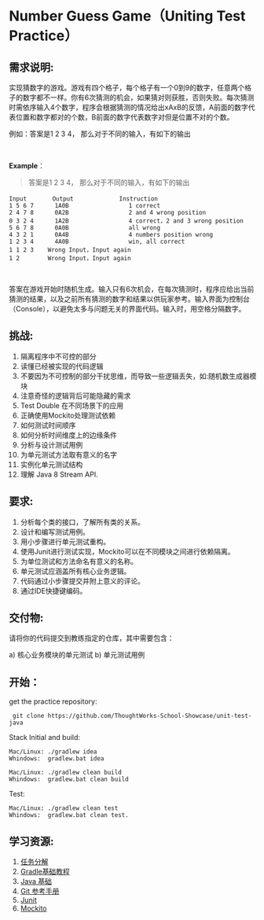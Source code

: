 # Number Guess Game（Uniting Test Practice）

## 需求说明:

实现猜数字的游戏。游戏有四个格子，每个格子有一个0到9的数字，任意两个格子的数字都不一样。你有6次猜测的机会，如果猜对则获胜，否则失败。每次猜测时需依序输入4个数字，程序会根据猜测的情况给出xAxB的反馈，A前面的数字代表位置和数字都对的个数，B前面的数字代表数字对但是位置不对的个数。

例如：答案是1 2 3 4， 那么对于不同的输入，有如下的输出

 

**Example**：

> 答案是1 2 3 4， 那么对于不同的输入，有如下的输出
 
```
Input　　    Output             Instruction
1 5 6 7      1A0B                 1 correct
2 4 7 8      0A2B                 2 and 4 wrong position 
0 3 2 4      1A2B                 4 correct，2 and 3 wrong position
5 6 7 8      0A0B                 all wrong
4 3 2 1      0A4B                 4 numbers position wrong
1 2 3 4      4A0B                 win, all correct
1 1 2 3    Wrong Input，Input again
1 2        Wrong Input，Input again
```
 

答案在游戏开始时随机生成。输入只有6次机会，在每次猜测时，程序应给出当前猜测的结果，以及之前所有猜测的数字和结果以供玩家参考。输入界面为控制台（Console），以避免太多与问题无关的界面代码。输入时，用空格分隔数字。


## 挑战:

1. 隔离程序中不可控的部分
2. 读懂已经被实现的代码逻辑
3. 不要因为不可控制的部分干扰思维，而导致一些逻辑丢失，如:随机数生成器模块
4. 注意奇怪的逻辑背后可能隐藏的需求
5. Test Double 在不同场景下的应用
6. 正确使用Mockito处理测试依赖
7. 如何测试时间顺序
8. 如何分析时间维度上的边缘条件
9. 分析与设计测试用例
10. 为单元测试方法取有意义的名字
11.	实例化单元测试结构
12.	理解 Java 8 Stream API.

## 要求:

1. 分析每个类的接口，了解所有类的关系。
2. 设计和编写测试用例。
3. 用小步骤进行单元测试重构。
4. 使用Junit进行测试实现，Mockito可以在不同模块之间进行依赖隔离。
5. 为单位测试和方法命名有意义的名称。
6. 单元测试应涵盖所有核心业务逻辑。
7. 代码通过小步骤提交并附上意义的评论。
8. 通过IDE快捷键编码。

## 交付物:
请将你的代码提交到教练指定的仓库，其中需要包含：

a)	核心业务模块的单元测试
b)	单元测试用例

## 开始：

get the practice repository:
```
 git clone https://github.com/ThoughtWorks-School-Showcase/unit-test-java
```

Stack Initial and build:

```
Mac/Linux: ./gradlew idea   
Whindows:  gradlew.bat idea  
```
```
Mac/Linux: ./gradlew clean build   
Whindows:  gradlew.bat clean build 
```

Test:
```
Mac/Linux: ./gradlew clean test 
Whindows:  gradlew.bat clean test.
```

## 学习资源:

1. [任务分解](https://www.zybuluo.com/jtong/note/504192)
2. [Gradle基础教程](http://tutorials.jenkov.com/gradle/gradle-tutorial.html)
3. [Java 基础](http://www.runoob.com/java/java-tutorial.html)
4. [Git 参考手册](http://gitref.org/zh/index.html)
5. [Junit](http://junit.org/junit5/docs/current/user-guide/#writing-tests-assertions)
6. [Mockito](http://site.mockito.org/)
